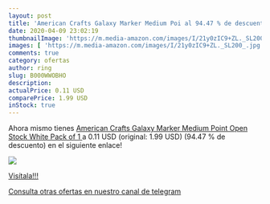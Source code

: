 ```yaml
---
layout: post
title: 'American Crafts Galaxy Marker Medium Poi al 94.47 % de descuento'
date: 2020-04-09 23:02:19
thumbnailImage: 'https://m.media-amazon.com/images/I/21y0zIC9+ZL._SL200_.jpg'
images: [ 'https://m.media-amazon.com/images/I/21y0zIC9+ZL._SL200_.jpg' ]
comments: true
category: ofertas
author: ring
slug: B000WWOBHO
description:
actualPrice: 0.11 USD
comparePrice: 1.99 USD
inStock: true
---
```


Ahora mismo tienes [American Crafts Galaxy Marker Medium Point Open Stock  White  Pack of 1 ](https://www.amazon.com/dp/B000WWOBHO/?tag=redken08-20) a 0.11 USD (original: 1.99 USD) (94.47 %  de descuento) en el siguiente enlace!

[![](https://m.media-amazon.com/images/I/21y0zIC9+ZL._SL200_.jpg)](https://www.amazon.com/dp/B000WWOBHO/?tag=redken08-20)

[Visítala!!!](https://www.amazon.com/dp/B000WWOBHO/?tag=redken08-20)

[Consulta otras ofertas en nuestro canal de telegram](https://t.me/s/ofertas25)

